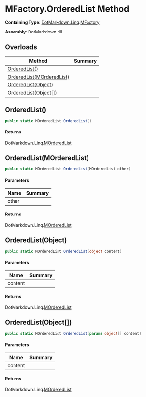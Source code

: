 # MFactory\.OrderedList Method

**Containing Type**: [DotMarkdown.Linq](../../README.md)\.[MFactory](../README.md)

**Assembly**: DotMarkdown\.dll

## Overloads

| Method | Summary |
| ------ | ------- |
| [OrderedList()](#DotMarkdown_Linq_MFactory_OrderedList) | |
| [OrderedList(MOrderedList)](#DotMarkdown_Linq_MFactory_OrderedList_DotMarkdown_Linq_MOrderedList_) | |
| [OrderedList(Object)](#DotMarkdown_Linq_MFactory_OrderedList_System_Object_) | |
| [OrderedList(Object\[\])](#DotMarkdown_Linq_MFactory_OrderedList_System_Object___) | |

## OrderedList\(\)<a name="DotMarkdown_Linq_MFactory_OrderedList"></a>

```csharp
public static MOrderedList OrderedList()
```

#### Returns

DotMarkdown\.Linq\.[MOrderedList](../../MOrderedList/README.md)

## OrderedList\(MOrderedList\)<a name="DotMarkdown_Linq_MFactory_OrderedList_DotMarkdown_Linq_MOrderedList_"></a>

```csharp
public static MOrderedList OrderedList(MOrderedList other)
```

#### Parameters

| Name | Summary |
| ---- | ------- |
| other | |

#### Returns

DotMarkdown\.Linq\.[MOrderedList](../../MOrderedList/README.md)

## OrderedList\(Object\)<a name="DotMarkdown_Linq_MFactory_OrderedList_System_Object_"></a>

```csharp
public static MOrderedList OrderedList(object content)
```

#### Parameters

| Name | Summary |
| ---- | ------- |
| content | |

#### Returns

DotMarkdown\.Linq\.[MOrderedList](../../MOrderedList/README.md)

## OrderedList\(Object\[\]\)<a name="DotMarkdown_Linq_MFactory_OrderedList_System_Object___"></a>

```csharp
public static MOrderedList OrderedList(params object[] content)
```

#### Parameters

| Name | Summary |
| ---- | ------- |
| content | |

#### Returns

DotMarkdown\.Linq\.[MOrderedList](../../MOrderedList/README.md)

